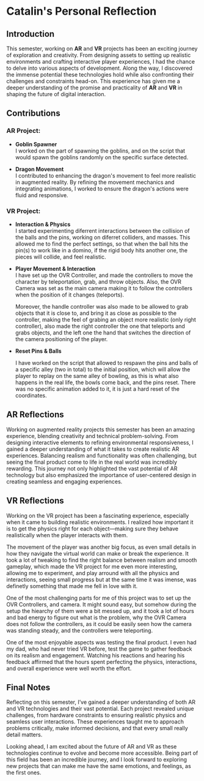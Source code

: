 # Catalin's Personal Reflection

## Introduction
This semester, working on **AR** and **VR** projects has been an exciting journey of exploration and creativity. From designing assets to setting up realistic environments and crafting interactive player experiences, I had the chance to delve into various aspects of development. Along the way, I discovered the immense potential these technologies hold while also confronting their challenges and constraints head-on. This experience has given me a deeper understanding of the promise and practicality of **AR** and **VR** in shaping the future of digital interaction.

## Contributions

### AR Project:

- **Goblin Spawner**  
    I worked on the part of spawning the goblins, and on the script that would spawn the goblins randomly on the specific surface detected.

- **Dragon Movement**  
    I contributed to enhancing the dragon's movement to feel more realistic in augmented reality. By refining the movement mechanics and integrating animations, I worked to ensure the dragon's actions were fluid and responsive.


### VR Project:

- **Interaction & Physics**  
  I started experimenting diferrent interactions between the collision of the balls and the pins, working on diferret colliders, and masses. This allowed me to find the perfect settings, so that when the ball hits the pin(s) to work like in a domino, if the rigid body hits another one, the pieces will collide, and feel realistic.

- **Player Movement & Interaction**  
  I have set up the OVR Controller, and made the controllers to move the character by teleportation, grab, and throw objects. Also, the OVR Camera was set as the main camera making it to follow the controllers when the position of it changes (teleports). 
  
  Moreover, the handle controller was also made to be allowed to grab objects that it is close to, and bring it as close as possible to the controller, making the feel of grabing an object more realistic (only right controller), also made the right controller the one that teleports and grabs objects, and the left one the hand that switches the direction of the camera positioning of the player.

- **Reset Pins & Balls** 

  I have worked on the script that allowed to respawn the pins and balls of a specific alley (two in total) to the initial position, which will allow the player to replay on the same alley of bowling, as this is what also happens in the real life, the bowls come back, and the pins reset. There was no specific animation added to it, it is just a hard reset of the coordinates.


## AR Reflections
Working on augmented reality projects this semester has been an amazing experience, blending creativity and technical problem-solving. From designing interactive elements to refining environmental responsiveness, I gained a deeper understanding of what it takes to create realistic AR experiences. Balancing realism and functionality was often challenging, but seeing the final product come to life in the real world was incredibly rewarding. This journey not only highlighted the vast potential of AR technology but also emphasized the importance of user-centered design in creating seamless and engaging experiences.


## VR Reflections
Working on the VR project has been a fascinating experience, especially when it came to building realistic environments. I realized how important it is to get the physics right for each object—making sure they behave realistically when the player interacts with them. 

The movement of the player was another big focus, as even small details in how they navigate the virtual world can make or break the experience. It took a lot of tweaking to find the right balance between realism and smooth gameplay, which made the VR project for me even more interesting, allowing me to experiment, and play arround with all the physics and interactions, seeing small progress but at the same time it was imense, was definetly something that made me fell in love with it.

One of the most challenging parts for me of this project was to set up the OVR Controllers, and camera. It might sound easy, but somehow during the setup the hiearchy of them were a bit messed up, and it took a lot of hours and bad energy to figure out what is the problem, why the OVR Camera does not follow the controllers, as it could be easily seen how the camera was standing steady, and the controllers were teleporting.

One of the most enjoyable aspects was testing the final product. I even had my dad, who had never tried VR before, test the game to gather feedback on its realism and engagement. Watching his reactions and hearing his feedback affirmed that the hours spent perfecting the physics, interactions, and overall experience were well worth the effort.


## Final Notes

Reflecting on this semester, I’ve gained a deeper understanding of both AR and VR technologies and their vast potential. Each project revealed unique challenges, from hardware constraints to ensuring realistic physics and seamless user interactions. These experiences taught me to approach problems critically, make informed decisions, and that every small really detail matters.

Looking ahead, I am excited about the future of AR and VR as these technologies continue to evolve and become more accessible. Being part of this field has been an incredible journey, and I look forward to exploring new projects that can make me have the same emotions, and feelings, as the first ones.
